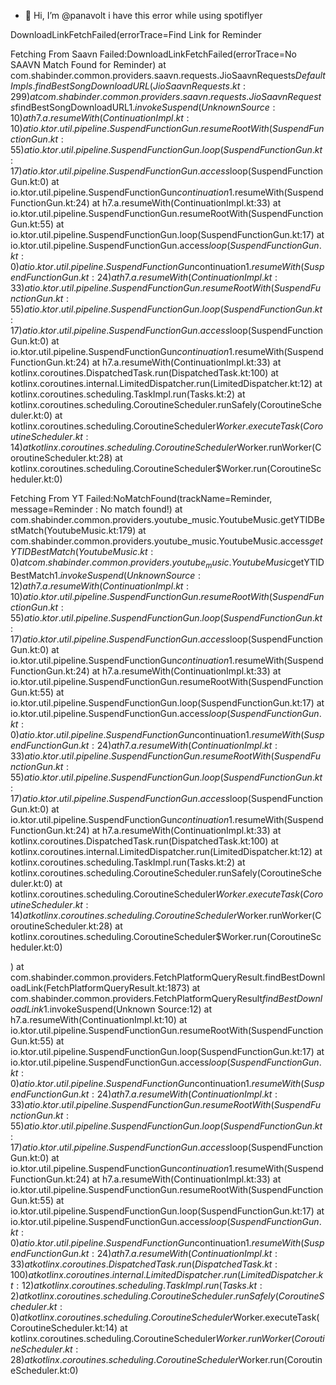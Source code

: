 - 👋 Hi, I’m @panavolt
 i have this error while using spotiflyer

DownloadLinkFetchFailed(errorTrace=Find Link for Reminder 

Fetching From Saavn Failed:DownloadLinkFetchFailed(errorTrace=No SAAVN Match Found for Reminder)
	at com.shabinder.common.providers.saavn.requests.JioSaavnRequests$DefaultImpls.findBestSongDownloadURL(JioSaavnRequests.kt:299)
	at com.shabinder.common.providers.saavn.requests.JioSaavnRequests$findBestSongDownloadURL$1.invokeSuspend(Unknown Source:10)
	at h7.a.resumeWith(ContinuationImpl.kt:10)
	at io.ktor.util.pipeline.SuspendFunctionGun.resumeRootWith(SuspendFunctionGun.kt:55)
	at io.ktor.util.pipeline.SuspendFunctionGun.loop(SuspendFunctionGun.kt:17)
	at io.ktor.util.pipeline.SuspendFunctionGun.access$loop(SuspendFunctionGun.kt:0)
	at io.ktor.util.pipeline.SuspendFunctionGun$continuation$1.resumeWith(SuspendFunctionGun.kt:24)
	at h7.a.resumeWith(ContinuationImpl.kt:33)
	at io.ktor.util.pipeline.SuspendFunctionGun.resumeRootWith(SuspendFunctionGun.kt:55)
	at io.ktor.util.pipeline.SuspendFunctionGun.loop(SuspendFunctionGun.kt:17)
	at io.ktor.util.pipeline.SuspendFunctionGun.access$loop(SuspendFunctionGun.kt:0)
	at io.ktor.util.pipeline.SuspendFunctionGun$continuation$1.resumeWith(SuspendFunctionGun.kt:24)
	at h7.a.resumeWith(ContinuationImpl.kt:33)
	at io.ktor.util.pipeline.SuspendFunctionGun.resumeRootWith(SuspendFunctionGun.kt:55)
	at io.ktor.util.pipeline.SuspendFunctionGun.loop(SuspendFunctionGun.kt:17)
	at io.ktor.util.pipeline.SuspendFunctionGun.access$loop(SuspendFunctionGun.kt:0)
	at io.ktor.util.pipeline.SuspendFunctionGun$continuation$1.resumeWith(SuspendFunctionGun.kt:24)
	at h7.a.resumeWith(ContinuationImpl.kt:33)
	at kotlinx.coroutines.DispatchedTask.run(DispatchedTask.kt:100)
	at kotlinx.coroutines.internal.LimitedDispatcher.run(LimitedDispatcher.kt:12)
	at kotlinx.coroutines.scheduling.TaskImpl.run(Tasks.kt:2)
	at kotlinx.coroutines.scheduling.CoroutineScheduler.runSafely(CoroutineScheduler.kt:0)
	at kotlinx.coroutines.scheduling.CoroutineScheduler$Worker.executeTask(CoroutineScheduler.kt:14)
	at kotlinx.coroutines.scheduling.CoroutineScheduler$Worker.runWorker(CoroutineScheduler.kt:28)
	at kotlinx.coroutines.scheduling.CoroutineScheduler$Worker.run(CoroutineScheduler.kt:0)



Fetching From YT Failed:NoMatchFound(trackName=Reminder, message=Reminder : No match found!)
	at com.shabinder.common.providers.youtube_music.YoutubeMusic.getYTIDBestMatch(YoutubeMusic.kt:179)
	at com.shabinder.common.providers.youtube_music.YoutubeMusic.access$getYTIDBestMatch(YoutubeMusic.kt:0)
	at com.shabinder.common.providers.youtube_music.YoutubeMusic$getYTIDBestMatch$1.invokeSuspend(Unknown Source:12)
	at h7.a.resumeWith(ContinuationImpl.kt:10)
	at io.ktor.util.pipeline.SuspendFunctionGun.resumeRootWith(SuspendFunctionGun.kt:55)
	at io.ktor.util.pipeline.SuspendFunctionGun.loop(SuspendFunctionGun.kt:17)
	at io.ktor.util.pipeline.SuspendFunctionGun.access$loop(SuspendFunctionGun.kt:0)
	at io.ktor.util.pipeline.SuspendFunctionGun$continuation$1.resumeWith(SuspendFunctionGun.kt:24)
	at h7.a.resumeWith(ContinuationImpl.kt:33)
	at io.ktor.util.pipeline.SuspendFunctionGun.resumeRootWith(SuspendFunctionGun.kt:55)
	at io.ktor.util.pipeline.SuspendFunctionGun.loop(SuspendFunctionGun.kt:17)
	at io.ktor.util.pipeline.SuspendFunctionGun.access$loop(SuspendFunctionGun.kt:0)
	at io.ktor.util.pipeline.SuspendFunctionGun$continuation$1.resumeWith(SuspendFunctionGun.kt:24)
	at h7.a.resumeWith(ContinuationImpl.kt:33)
	at io.ktor.util.pipeline.SuspendFunctionGun.resumeRootWith(SuspendFunctionGun.kt:55)
	at io.ktor.util.pipeline.SuspendFunctionGun.loop(SuspendFunctionGun.kt:17)
	at io.ktor.util.pipeline.SuspendFunctionGun.access$loop(SuspendFunctionGun.kt:0)
	at io.ktor.util.pipeline.SuspendFunctionGun$continuation$1.resumeWith(SuspendFunctionGun.kt:24)
	at h7.a.resumeWith(ContinuationImpl.kt:33)
	at kotlinx.coroutines.DispatchedTask.run(DispatchedTask.kt:100)
	at kotlinx.coroutines.internal.LimitedDispatcher.run(LimitedDispatcher.kt:12)
	at kotlinx.coroutines.scheduling.TaskImpl.run(Tasks.kt:2)
	at kotlinx.coroutines.scheduling.CoroutineScheduler.runSafely(CoroutineScheduler.kt:0)
	at kotlinx.coroutines.scheduling.CoroutineScheduler$Worker.executeTask(CoroutineScheduler.kt:14)
	at kotlinx.coroutines.scheduling.CoroutineScheduler$Worker.runWorker(CoroutineScheduler.kt:28)
	at kotlinx.coroutines.scheduling.CoroutineScheduler$Worker.run(CoroutineScheduler.kt:0)


)
	at com.shabinder.common.providers.FetchPlatformQueryResult.findBestDownloadLink(FetchPlatformQueryResult.kt:1873)
	at com.shabinder.common.providers.FetchPlatformQueryResult$findBestDownloadLink$1.invokeSuspend(Unknown Source:12)
	at h7.a.resumeWith(ContinuationImpl.kt:10)
	at io.ktor.util.pipeline.SuspendFunctionGun.resumeRootWith(SuspendFunctionGun.kt:55)
	at io.ktor.util.pipeline.SuspendFunctionGun.loop(SuspendFunctionGun.kt:17)
	at io.ktor.util.pipeline.SuspendFunctionGun.access$loop(SuspendFunctionGun.kt:0)
	at io.ktor.util.pipeline.SuspendFunctionGun$continuation$1.resumeWith(SuspendFunctionGun.kt:24)
	at h7.a.resumeWith(ContinuationImpl.kt:33)
	at io.ktor.util.pipeline.SuspendFunctionGun.resumeRootWith(SuspendFunctionGun.kt:55)
	at io.ktor.util.pipeline.SuspendFunctionGun.loop(SuspendFunctionGun.kt:17)
	at io.ktor.util.pipeline.SuspendFunctionGun.access$loop(SuspendFunctionGun.kt:0)
	at io.ktor.util.pipeline.SuspendFunctionGun$continuation$1.resumeWith(SuspendFunctionGun.kt:24)
	at h7.a.resumeWith(ContinuationImpl.kt:33)
	at io.ktor.util.pipeline.SuspendFunctionGun.resumeRootWith(SuspendFunctionGun.kt:55)
	at io.ktor.util.pipeline.SuspendFunctionGun.loop(SuspendFunctionGun.kt:17)
	at io.ktor.util.pipeline.SuspendFunctionGun.access$loop(SuspendFunctionGun.kt:0)
	at io.ktor.util.pipeline.SuspendFunctionGun$continuation$1.resumeWith(SuspendFunctionGun.kt:24)
	at h7.a.resumeWith(ContinuationImpl.kt:33)
	at kotlinx.coroutines.DispatchedTask.run(DispatchedTask.kt:100)
	at kotlinx.coroutines.internal.LimitedDispatcher.run(LimitedDispatcher.kt:12)
	at kotlinx.coroutines.scheduling.TaskImpl.run(Tasks.kt:2)
	at kotlinx.coroutines.scheduling.CoroutineScheduler.runSafely(CoroutineScheduler.kt:0)
	at kotlinx.coroutines.scheduling.CoroutineScheduler$Worker.executeTask(CoroutineScheduler.kt:14)
	at kotlinx.coroutines.scheduling.CoroutineScheduler$Worker.runWorker(CoroutineScheduler.kt:28)
	at kotlinx.coroutines.scheduling.CoroutineScheduler$Worker.run(CoroutineScheduler.kt:0)
